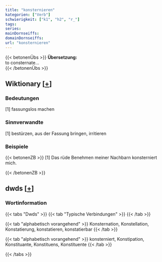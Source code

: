 ```yaml
---
title: "konsternieren"
kategorien: ["Verb"]
schwierigkeit: ["k1", "h2", "r_"]
tags:
series:
mainDornseiffs:
domainDornseiffs:
url: "konsternieren"
---
```


{{< betonenÜbs >}}
**Übersetzung:**  
to consternate...  
{{< /betonenÜbs >}}

## Wiktionary [[+](https://de.wiktionary.org/wiki/konsternieren)]

### Bedeutungen
[1] fassungslos machen  

### Sinnverwandte
[1] bestürzen, aus der Fassung bringen, irritieren  

### Beispiele
{{< betonenZB >}}
[1] Das rüde Benehmen meiner Nachbarn konsterniert mich.  

{{< /betonenZB >}}


## dwds [[+](https://www.dwds.de/wb/konsternieren)]

### Wortinformation
{{< tabs "Dwds" >}}
{{< tab "Typische Verbindungen" >}}
{{< /tab >}}

{{< tab "alphabetisch vorangehend" >}}
Konsternation, Konstellation, Konstatierung, konstatieren, konstatierbar
{{< /tab >}}

{{< tab "alphabetisch vorangehend" >}}
konsterniert, Konstipation, Konstituante, Konstituens, Konstituente
{{< /tab >}}

{{< /tabs >}}

